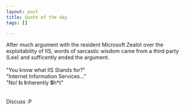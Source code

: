 ```yaml
--- 
layout: post
title: Quote of the day
tags: []

---
```

After much argument with the resident Microsoft Zealot over the exploitability of IIS, words of sarcastic wisdom came from a third party (Lee) and sufficently ended the argument.<br /><br />"You know what IIS Stands for?"<br />"Internet Information Services..."<br />"No! <b>I</b>s <b>I</b>nherently <b>S</b>h*t"<br /><br /><br />Discuss :P<br /><br /><br /><br /><br /><br /><br /><br />
